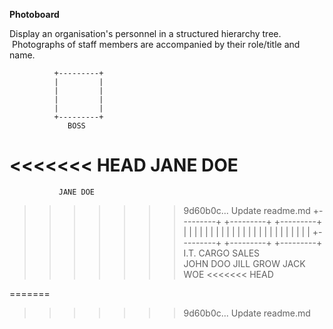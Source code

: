 **Photoboard**

Display an organisation's personnel in a structured hierarchy tree. &nbsp;Photographs of staff members are accompanied by their role/title and name.

              +---------+              
              |         |              
              |         |              
              |         |              
              |         |              
              +---------+              
                 BOSS                  
<<<<<<< HEAD
               JANE DOE                                                               
=======
               JANE DOE                
                                                           
>>>>>>> 9d60b0c... Update readme.md
+---------+   +---------+   +---------+
|         |   |         |   |         |
|         |   |         |   |         |
|         |   |         |   |         |
|         |   |         |   |         |
+---------+   +---------+   +---------+
   I.T.          CARGO         SALES   
 JOHN DOO       JILL GROW     JACK WOE 
<<<<<<< HEAD


=======
>>>>>>> 9d60b0c... Update readme.md
